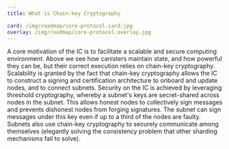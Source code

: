 ```yaml
---
title: What is Chain-key Cryptography

card: /img/roadmap/core-protocol.card.jpg
overlay: /img/roadmap/core-protocol.overlay.jpg
---
```

A core motivation of the IC is to facilitate a scalable and secure computing environment. Above we see how canisters maintain state, and how powerful they can be, but their correct execution relies on chain-key cryptography.
Scalability is granted by the fact that chain-key cryptography allows the IC to construct a signing and certification architecture to onboard and update nodes, and to connect subnets.
Security on the IC is achieved by leveraging threshold cryptography, whereby a subnet's keys are secret-shared across nodes in the subnet. This allows honest nodes to collectively sign messages and prevents dishonest nodes from forging signatures. The subnet can sign messages under this key even if up to a third of the nodes are faulty. Subnets also use chain-key cryptography to securely communicate among themselves (elegantly solving the consistency problem that other sharding mechanisms fail to solve).

  
